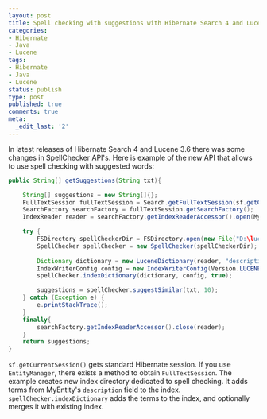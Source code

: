 ```yaml
---
layout: post
title: Spell checking with suggestions with Hibernate Search 4 and Lucene 3.6
categories:
- Hibernate
- Java
- Lucene
tags:
- Hibernate
- Java
- Lucene
status: publish
type: post
published: true
comments: true
meta:
  _edit_last: '2'
---
```

In latest releases of Hibernate Search 4 and Lucene 3.6 there was some changes in SpellChecker API's.
Here is example of the new API that allows to use spell checking with suggested words:

``` java
public String[] getSuggestions(String txt){

	String[] suggestions = new String[]{};
	FullTextSession fullTextSession = Search.getFullTextSession(sf.getCurrentSession());
	SearchFactory searchFactory = fullTextSession.getSearchFactory();
	IndexReader reader = searchFactory.getIndexReaderAccessor().open(MyEntity.class);

	try {
		FSDirectory spellCheckerDir = FSDirectory.open(new File("D:\lucene\spellchecker\com.site.model.MyEntity"));
		SpellChecker spellChecker = new SpellChecker(spellCheckerDir);
		
		Dictionary dictionary = new LuceneDictionary(reader, "description");
		IndexWriterConfig config = new IndexWriterConfig(Version.LUCENE_35, searchFactory.getAnalyzer("myAnalyzer"));
		spellChecker.indexDictionary(dictionary, config, true);

		suggestions = spellChecker.suggestSimilar(txt, 10);
	} catch (Exception e) {
		e.printStackTrace();
	}
	finally{
		searchFactory.getIndexReaderAccessor().close(reader);
	}
	return suggestions;
}
```
`sf.getCurrentSession()` gets standard Hibernate session. If you use `EntityManager`, there exists a method to obtain `FullTextSession`.
The example creates new index directory dedicated to spell checking. It adds terms from MyEntity's `description` field to the index. `spellChecker.indexDictionary` adds the terms to the index, and optionally merges it with existing index.
